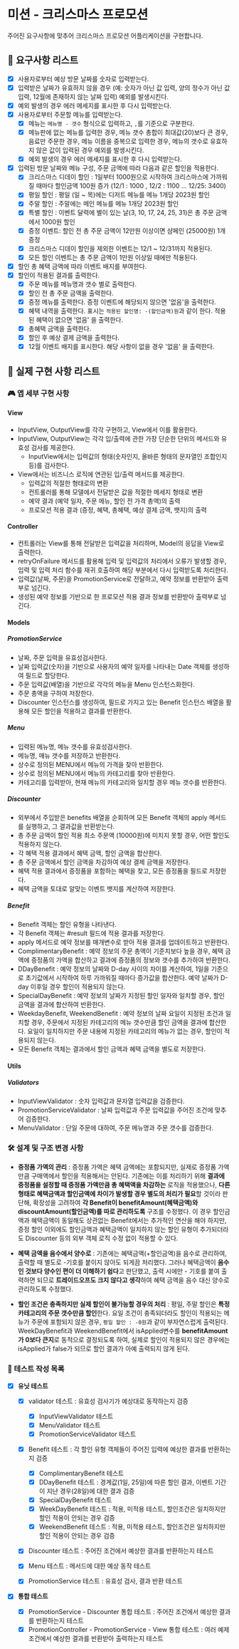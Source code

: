 # 미션 - 크리스마스 프로모션

주어진 요구사항에 맞추어 크리스마스 프로모션 어플리케이션을 구현합니다.

## 🤔 요구사항 리스트

- [x] 사용자로부터 예상 방문 날짜를 숫자로 입력받는다.
- [x] 입력받은 날짜가 유효하지 않을 경우 (예: 숫자가 아닌 값 입력, 양의 정수가 아닌 값 입력, 12월에 존재하지 않는 날짜 입력) 예외를 발생시킨다.
- [x] 예외 발생의 경우 에러 메세지를 표시한 후 다시 입력받는다.
- [x] 사용자로부터 주문할 메뉴를 입력받는다.
  - [x] 메뉴는 `메뉴명 - 갯수` 형식으로 입력하고, `,`를 기준으로 구분한다.
  - [x] 메뉴판에 없는 메뉴를 입력한 경우, 메뉴 갯수 총합이 최대값(20)보다 큰 경우, 음료만 주문한 경우, 메뉴 이름을 중복으로 입력한 경우, 메뉴의 갯수로 유효하지 않은 값이 입력된 경우 예외를 발생시킨다.
  - [x] 예외 발생의 경우 에러 메세지를 표시한 후 다시 입력받는다.
- [x] 입력된 방문 날짜와 메뉴 구성, 주문 금액에 따라 다음과 같은 할인을 적용한다.
  - [x] 크리스마스 디데이 할인 : 1일부터 1000원으로 시작하여 크리스마스에 가까워질 때마다 할인금액 100원 증가 (12/1 : 1000 , 12/2 : 1100 ... 12/25: 3400)
  - [x] 평일 할인 : 평일 (일 ~ 목)에는 디저트 메뉴를 메뉴 1개당 2023원 할인
  - [x] 주말 할인 : 주말에는 메인 메뉴를 메뉴 1개당 2023원 할인
  - [x] 특별 할인 : 이벤트 달력에 별이 있는 날(3, 10, 17, 24, 25, 31)은 총 주문 금액에서 1000원 할인
  - [x] 증정 이벤트: 할인 전 총 주문 금액이 12만원 이상이면 샴페인 (25000원) 1개 증정
  - [x] 크리스마스 디데이 할인을 제외한 이벤트는 12/1 ~ 12/31까지 적용된다.
  - [x] 모든 할인 이벤트는 총 주문 금액이 1만원 이상일 때에만 적용된다.
- [x] 할인 총 혜택 금액에 따라 이벤트 배지를 부여한다.
- [x] 할인이 적용된 결과를 출력한다.
  - [x] 주문 메뉴를 메뉴명과 갯수 별로 출력한다.
  - [x] 할인 전 총 주문 금액을 출력한다.
  - [x] 증정 메뉴를 출력한다. 증정 이벤트에 해당되지 않으면 '없음'을 출력한다.
  - [x] 혜택 내역을 출력한다. 표시는 `적용된 할인명: -(할인금액)원`과 같이 한다. 적용된 혜택이 없으면 '없음' 을 출력한다.
  - [x] 총혜택 금액을 출력한다.
  - [x] 할인 후 예상 결제 금액을 출력한다.
  - [x] 12월 이벤트 배지를 표시한다. 해당 사항이 없을 경우 '없음' 을 출력한다.

## 🧐 실제 구현 사항 리스트

### 🎮 앱 세부 구현 사항

#### View

- InputView, OutputView를 각각 구현하고, View에서 이를 활용한다.
- InputView, OutputView는 각각 입/출력에 관한 가장 단순한 단위의 메서드와 유효성 검사를 제공한다.
  - InputView에서는 입력값의 형태(숫자인지, 올바른 형태의 문자열인 조합인지 등)를 검사한다.
- View에서는 비즈니스 로직에 연관된 입/출력 메서드를 제공한다.
  - 입력값의 적절한 형태로의 변환
  - 컨트롤러를 통해 모델에서 전달받은 값을 적절한 메세지 형태로 변환
  - 예약 결과 (예약 일자, 주문 메뉴, 할인 전 가격 총액)의 출력
  - 프로모션 적용 결과 (증정, 혜택, 총혜택, 예상 결제 금액, 뱃지)의 출력

#### Controller

- 컨트롤러는 View를 통해 전달받은 입력값을 처리하며, Model의 응답을 View로 출력한다.
- retryOnFailure 메서드를 활용해 입력 및 입력값의 처리에서 오류가 발생할 경우, 입력 및 입력 처리 함수를 재귀 호출하여 해당 부분에서 다시 입력받도록 처리한다.
- 입력값(날짜, 주문)을 PromotionService로 전달하고, 예약 정보를 반환받아 출력부로 넘긴다.
- 생성된 예약 정보를 기반으로 한 프로모션 적용 결과 정보를 반환받아 출력부로 넘긴다.

#### Models

##### PromotionService

- 날짜, 주문 입력을 유효성검사한다.
- 날짜 입력값(숫자)을 기반으로 사용자의 예약 일자를 나타내는 Date 객체를 생성하여 필드로 할당한다.
- 주문 입력값(배열)을 기반으로 각각의 메뉴을 Menu 인스턴스화한다.
- 주문 총액을 구하여 저장한다.
- Discounter 인스턴스를 생성하여, 필드로 가지고 있는 Benefit 인스턴스 배열을 활용해 모든 할인을 적용하고 결과를 반환한다.

##### Menu

- 입력된 메뉴명, 메뉴 갯수를 유효성검사한다.
- 메뉴명, 매뉴 갯수를 저장하고 반환한다.
- 상수로 정의된 MENU에서 메뉴의 가격을 찾아 반환한다.
- 상수로 정의된 MENU에서 메뉴의 카테고리를 찾아 반환한다.
- 카테고리를 입력받아, 현재 메뉴의 카테고리와 일치할 경우 메뉴 갯수를 반환한다.

##### Discounter

- 외부에서 주입받은 benefits 배열을 순회하며 모든 Benefit 객체의 apply 메서드를 실행하고, 그 결과값을 반환받는다.
- 총 주문 금액이 할인 적용 최소 주문액 (10000원)에 미치지 못할 경우, 어떤 할인도 적용하지 않는다.
- 각 혜택 적용 결과에서 혜택 금액, 할인 금액을 합산한다.
- 총 주문 금액에서 할인 금액을 차감하여 예상 결제 금액을 저장한다.
- 혜택 적용 결과에서 증정품을 포함하는 혜택을 찾고, 모든 증정품을 필드로 저장한다.
- 혜택 금액을 토대로 알맞는 이벤트 뱃지를 계산하여 저장한다.

##### Benefit

- Benefit 객체는 할인 유형을 나타낸다.
- 각 Benefit 객체는 #result 필드에 적용 결과를 저장한다.
- apply 메서드로 예약 정보를 매개변수로 받아 적용 결과를 업데이트하고 반환한다.
- ComplimentaryBenefit : 예약 정보의 주문 총액이 기준치보다 높을 경우, 혜택 금액에 증정품의 가액을 합산하고 결과에 증정품의 정보와 갯수를 추가하여 반환한다.
- DDayBenefit : 예약 정보의 날짜와 D-day 사이의 차이를 계산하여, 1일을 기준으로 초기값에서 시작하여 하루 가까워질 때마다 증가값을 합산한다. 예약 날짜가 D-day 이후일 경우 할인이 적용되지 않는다.
- SpecialDayBenefit : 예약 정보의 날짜가 지정된 할인 일자와 일치할 경우, 할인 금액을 결과에 합산하여 반환한다.
- WeekdayBenefit, WeekendBenefit : 예약 정보의 날짜 요일이 지정된 조건과 일치할 경우, 주문에서 지정된 카테고리의 메뉴 갯수만큼 할인 금액을 결과에 합산한다. 요일이 일치하지만 주문 내용에 지정된 카테고리의 메뉴가 없는 경우, 할인이 적용되지 않는다.
- 모든 Benefit 객체는 결과에서 할인 금액과 혜택 금액을 별도로 저장한다.

#### Utils

##### Validators

- InputViewValidator : 숫자 입력값과 문자열 입력값을 검증한다.
- PromotionServiceValidator : 날짜 입력값과 주문 입력값을 주어진 조건에 맞추어 검증한다.
- MenuValidator : 단일 주문에 대하여, 주문 메뉴명과 주문 갯수를 검증한다.

### 🛠 설계 및 구조 변경 사항

- **증정품 가액의 관리** : 증정품 가액은 혜택 금액에는 포함되지만, 실제로 증정품 가액 만큼 구매액에서 할인을 적용해서는 안된다. 기존에는 이를 처리하기 위해 **결과에 증정품을 설정할 때 증정품 가액만큼 총 혜택액을 차감하는** 로직을 적용했으나, **다른 형태로 혜택금액과 할인금액에 차이가 발생할 경우 별도의 처리가 필요**할 것이라 판단해, 확장성을 고려하여 **각 Benefit이 benefitAmount(혜택금액)와 discountAmount(할인금액)를 따로 관리하도록** 구조를 수정했다. 이 경우 할인금액과 혜택금액이 동일해도 상관없는 Benefit에서는 추가적인 연산을 해야 하지만, 증정 할인 이외에도 할인금액과 혜택금액이 일치하지 않는 할인 유형이 추가되더라도 Discounter 등의 외부 객체 로직 수정 없이 적용할 수 있다.

- **혜택 금액을 음수에서 양수로** : 기존에는 혜택금액(+할인금액)을 음수로 관리하여, 출력할 때 별도로 -기호를 붙이지 않아도 되게끔 처리했다. 그러나 혜택금액이 **음수인 것보다 양수인 편이 더 이해하기 쉽다**고 판단했고, 출력 시에만 - 기호를 붙여 출력하면 되므로 **트레이드오프도 크지 않다고 생각**하여 혜택 금액을 음수 대신 양수로 관리하도록 수정했다.

- **할인 조건은 충족하지만 실제 할인이 불가능할 경우의 처리** : 평일, 주말 할인은 **특정 카테고리의 주문 갯수만큼 할인**한다. 요일 조건이 충족되더라도 할인이 적용되는 메뉴가 주문에 포함되지 않은 경우, `평일 할인 : -0원`과 같이 부자연스럽게 출력된다. WeekDayBenefit과 WeekendBenefit에서 isApplied변수를 **benefitAmount가 0보다 큰지**로 동적으로 결정되도록 하여, 실제로 할인이 적용되지 않은 경우에는 isApplied가 false가 되므로 할인 결과가 아예 출력되지 않게 된다.

### 📝 테스트 작성 목록

- [x] **유닛 테스트**

  - [x] validator 테스트 : 유효성 검사기가 예상대로 동작하는지 검증
    - [x] InputViewValidator 테스트
    - [x] MenuValidator 테스트
    - [x] PromotionServiceValidator 테스트
  - [x] Benefit 테스트 : 각 할인 유형 객체들이 주어진 입력에 예상한 결과를 반환하는지 검증

    - [x] ComplimentaryBenefit 테스트
    - [x] DDayBenefit 테스트 : 경계값(1일, 25일)에 따른 할인 결과, 이벤트 기간이 지난 경우(28일)에 대한 결과 검증
    - [x] SpecialDayBenefit 테스트
    - [x] WeekDayBenefit 테스트 : 적용, 미적용 테스트, 할인조건은 일치하지만 할인 적용이 안되는 경우 검증
    - [x] WeekendBenefit 테스트 : 적용, 미적용 테스트, 할인조건은 일치하지만 할인 적용이 안되는 경우 검증

  - [x] Discounter 테스트 : 주어진 조건에서 예상한 결과를 반환하는지 테스트
  - [x] Menu 테스트 : 메서드에 대한 예상 동작 테스트
  - [x] PromotionService 테스트 : 유효성 검사, 결과 반환 테스트

- [x] **통합 테스트**
  - [x] PromotionService - Discounter 통합 테스트 : 주어진 조건에서 예상한 결과를 반환하는지 테스트
  - [x] PromotionController - PromotionService - View 통합 테스트 : 여러 예제 조건에서 예상한 결과를 반환받아 출력하는지 테스트
